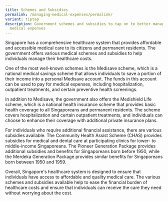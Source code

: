 ```yaml
---
title: Schemes and Subsidies
permalink: /managing-medical-expenses/permalink/
variant: tiptap
description: Government schemes and subsidies to tap on to better manage your
  medical expenses
---
```

<p>Singapore has a comprehensive healthcare system that provides affordable and accessible medical care to its citizens and permanent residents. The government offers various medical schemes and subsidies to help individuals manage their healthcare costs.</p><p>One of the most well-known schemes is the Medisave scheme, which is a national medical savings scheme that allows individuals to save a portion of their income into a personal Medisave account. The funds in this account can be used to pay for medical expenses, including hospitalization, outpatient treatments, and certain preventive health screenings.</p><p>In addition to Medisave, the government also offers the Medishield Life scheme, which is a national health insurance scheme that provides basic health coverage to all Singaporeans and permanent residents. The scheme covers hospitalization and certain outpatient treatments, and individuals can choose to enhance their coverage with additional private insurance plans.</p><p>For individuals who require additional financial assistance, there are various subsidies available. The Community Health Assist Scheme (CHAS) provides subsidies for medical and dental care at participating clinics for lower- to middle-income Singaporeans. The Pioneer Generation Package provides additional subsidies and benefits for Singaporeans born before 1950, while the Merdeka Generation Package provides similar benefits for Singaporeans born between 1950 and 1959.</p><p>Overall, Singapore's healthcare system is designed to ensure that individuals have access to affordable and quality medical care. The various schemes and subsidies available help to ease the financial burden of healthcare costs and ensure that individuals can receive the care they need without worrying about the cost.</p>